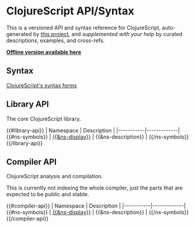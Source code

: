 # ClojureScript API/Syntax

This is a versioned API and syntax reference for ClojureScript, auto-generated
by [this project](https://github.com/cljsinfo/cljs-api-docs), and _supplemented
with your help_ by curated descriptions, examples, and cross-refs.

__[Offline version available here](https://github.com/cljsinfo/cljs-api-docs#offline-docset-for-dash)__

## Syntax

[ClojureScript's syntax forms]()

## Library API

The core ClojureScript library.

{{#library-api}}
| Namespace | Description |
|-----------|-------------|
{{#ns-symbols}}
| [{{&ns-display}}]({{&ns-link}}) | {{&ns-description}} |
{{/ns-symbols}}
{{/library-api}}

## Compiler API

ClojureScript analysis and compilation.

This is currently not indexing the whole compiler, just the parts that are
expected to be public and stable.

{{#compiler-api}}
| Namespace | Description |
|-----------|-------------|
{{#ns-symbols}}
| [{{&ns-display}}]({{&ns-link}}) | {{&ns-description}} |
{{/ns-symbols}}
{{/compiler-api}}
